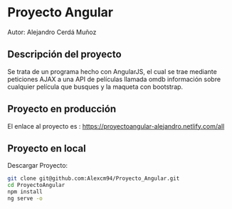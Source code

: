 # Proyecto Angular

Autor: Alejandro Cerdá Muñoz

## Descripción del proyecto

Se trata de un programa hecho con AngularJS, el cual se trae mediante peticiones AJAX a una API de películas llamada omdb información sobre cualquier película que busques y la maqueta con bootstrap. 
## Proyecto en producción 
El enlace al proyecto es : https://proyectoangular-alejandro.netlify.com/all

## Proyecto en local 

Descargar Proyecto: 
```bash
git clone git@github.com:Alexcm94/Proyecto_Angular.git
cd ProyectoAngular
npm install
ng serve -o
```
